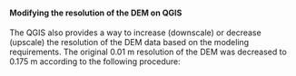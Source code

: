 #### Modifying the resolution of the DEM on QGIS

The QGIS also provides a way to increase (downscale) or decrease (upscale) the resolution of the DEM data based on the modeling requirements. The original 0.01 m resolution of the DEM was decreased to 0.175 m according to the following procedure:  
